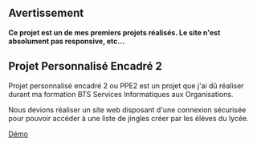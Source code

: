 ## Avertissement
**Ce projet est un de mes premiers projets réalisés. Le site n'est absolument pas responsive, etc...**

## Projet Personnalisé Encadré 2
Projet personnalisé encadré 2 ou PPE2 est un projet que j'ai dû réaliser durant ma formation BTS Services Informatiques aux Organisations.

Nous devions réaliser un site web disposant d'une connexion sécurisée pour pouvoir accéder à une liste de jingles créer par les élèves du lycée.

[Démo](https://ppe2.blgn.dev/)
